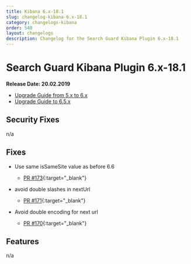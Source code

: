 ```yaml
---
title: Kibana 6.x-18.1
slug: changelog-kibana-6.x-18.1
category: changelogs-kibana
order: 540
layout: changelogs
description: Changelog for the Search Guard Kibana Plugin 6.x-18.1
---
```


<!---
Copryight 2010 floragunn GmbH
-->

# Search Guard Kibana Plugin 6.x-18.1

**Release Date: 20.02.2019**

* [Upgrade Guide from 5.x to 6.x](upgrading-5-6)
* [Upgrade Guide to 6.5.x](upgrading-560)

## Security Fixes

n/a

## Fixes

* Use same isSameSite value as before 6.6
  * [PR #173](https://github.com/floragunncom/search-guard-kibana-plugin/pull/173){:target="_blank"}

* avoid double slashes in nextUrl
  * [PR #171](https://github.com/floragunncom/search-guard-kibana-plugin/pull/171){:target="_blank"}

* Avoid double encoding for next url 
  * [PR #170](https://github.com/floragunncom/search-guard-kibana-plugin/pull/170){:target="_blank"}


## Features

n/a